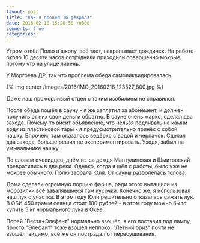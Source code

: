 ```yaml
---
layout: post
title: "Как я провёл 16 февраля"
date: 2016-02-16 15:28:50 +0300
comments: true
categories: 
---
```

Утром отвёл Полю в школу, всё тает, накрапывает дождичек. На работе около 10 десяти часов сотрудники приходили совершенно мокрые, потому что на улице ливень.

У Моргоева ДР, так что проблема обеда самоликвидировалась. 

{% img center /images/2016/IMG_20160216_123527_800.jpg %}

Даже наш прожорливый отдел с таким изобилием не справился.

После обеда пошёл в сауну - я же заплатил за абонемент, и должен получить от них свои деньги обратно. В сауне очень жарко, сделал два захода. Почему-то висит объявление, что нельзя подливать на камни воду из пластиковой тары - я предусмотрительно принёс с собой чашку. Впрочем, там оказалось ведёрко с водой и черпачок. Сделал два захода, больше решил не экспериментировать. Уходя, забыл на умывальнике чашку.

По словам очевидцев, днём из-за дождя Мантулинская и Шмитовский превратились в две реки. Однако, когда я шёл с работы, было уже не мокрее обычного. Полю забрала Юля. От сауны разболелась голова.

Дома сделали огромную порцию фарша, ради этого вытащили из морозилки все завалявшиеся там кусочки. Конечно же, я использовал наш лук с участка. В этом году Юля решительно отказалась сажать лук. В ОБИ 450 грамм сеянца стоит 100 рублей - в этом году можно было купить 5 кг нормального лука в Окее.

Порей "Веста+Элефант" нормально взошёл, я его поставил под лампу, просто "Элефант" тоже взошёл неплохо, "Летний бриз" почти не взошёл, видимо, всё же он пострадал от пересушивания.